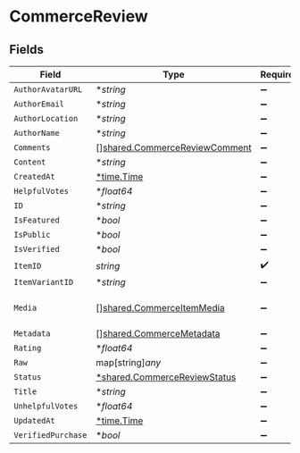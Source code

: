 # CommerceReview


## Fields

| Field                                                                                 | Type                                                                                  | Required                                                                              | Description                                                                           |
| ------------------------------------------------------------------------------------- | ------------------------------------------------------------------------------------- | ------------------------------------------------------------------------------------- | ------------------------------------------------------------------------------------- |
| `AuthorAvatarURL`                                                                     | **string*                                                                             | :heavy_minus_sign:                                                                    | N/A                                                                                   |
| `AuthorEmail`                                                                         | **string*                                                                             | :heavy_minus_sign:                                                                    | N/A                                                                                   |
| `AuthorLocation`                                                                      | **string*                                                                             | :heavy_minus_sign:                                                                    | N/A                                                                                   |
| `AuthorName`                                                                          | **string*                                                                             | :heavy_minus_sign:                                                                    | N/A                                                                                   |
| `Comments`                                                                            | [][shared.CommerceReviewComment](../../../pkg/models/shared/commercereviewcomment.md) | :heavy_minus_sign:                                                                    | N/A                                                                                   |
| `Content`                                                                             | **string*                                                                             | :heavy_minus_sign:                                                                    | N/A                                                                                   |
| `CreatedAt`                                                                           | [*time.Time](https://pkg.go.dev/time#Time)                                            | :heavy_minus_sign:                                                                    | N/A                                                                                   |
| `HelpfulVotes`                                                                        | **float64*                                                                            | :heavy_minus_sign:                                                                    | N/A                                                                                   |
| `ID`                                                                                  | **string*                                                                             | :heavy_minus_sign:                                                                    | N/A                                                                                   |
| `IsFeatured`                                                                          | **bool*                                                                               | :heavy_minus_sign:                                                                    | N/A                                                                                   |
| `IsPublic`                                                                            | **bool*                                                                               | :heavy_minus_sign:                                                                    | N/A                                                                                   |
| `IsVerified`                                                                          | **bool*                                                                               | :heavy_minus_sign:                                                                    | N/A                                                                                   |
| `ItemID`                                                                              | *string*                                                                              | :heavy_check_mark:                                                                    | N/A                                                                                   |
| `ItemVariantID`                                                                       | **string*                                                                             | :heavy_minus_sign:                                                                    | N/A                                                                                   |
| `Media`                                                                               | [][shared.CommerceItemMedia](../../../pkg/models/shared/commerceitemmedia.md)         | :heavy_minus_sign:                                                                    | Photosvideos attached to the review                                                   |
| `Metadata`                                                                            | [][shared.CommerceMetadata](../../../pkg/models/shared/commercemetadata.md)           | :heavy_minus_sign:                                                                    | N/A                                                                                   |
| `Rating`                                                                              | **float64*                                                                            | :heavy_minus_sign:                                                                    | N/A                                                                                   |
| `Raw`                                                                                 | map[string]*any*                                                                      | :heavy_minus_sign:                                                                    | N/A                                                                                   |
| `Status`                                                                              | [*shared.CommerceReviewStatus](../../../pkg/models/shared/commercereviewstatus.md)    | :heavy_minus_sign:                                                                    | N/A                                                                                   |
| `Title`                                                                               | **string*                                                                             | :heavy_minus_sign:                                                                    | N/A                                                                                   |
| `UnhelpfulVotes`                                                                      | **float64*                                                                            | :heavy_minus_sign:                                                                    | N/A                                                                                   |
| `UpdatedAt`                                                                           | [*time.Time](https://pkg.go.dev/time#Time)                                            | :heavy_minus_sign:                                                                    | N/A                                                                                   |
| `VerifiedPurchase`                                                                    | **bool*                                                                               | :heavy_minus_sign:                                                                    | N/A                                                                                   |